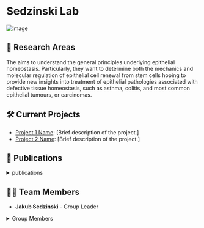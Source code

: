 
# Sedzinski Lab
![image](https://github.com/Sedzinski-Lab/.github/blob/main/GitHub_image.png)

## 🔬 Research Areas
The aims to understand the general principles underlying epithelial homeostasis. Particularly, they want to determine both the mechanics and molecular regulation of epithelial cell renewal from stem cells hoping to provide new insights into treatment of epithelial pathologies associated with defective tissue homeostasis, such as asthma, colitis, and most common epithelial tumours, or carcinomas.

## 🛠️ Current Projects
- [Project 1 Name](link-to-project): [Brief description of the project.]
- [Project 2 Name](link-to-project): [Brief description of the project.]

## 📄 Publications
<details>
  <summary> publications </summary>
</details>

## 🧑‍🔬 Team Members
- **Jakub Sedzinski** - Group Leader
<details>
<summary> Group Members </summary>
- **Alexandra Maria Bussek-Sedzinski** - Academic Research Staff
- **Raghavan Thiagarajan** - Assistant Professor
- **Lieke Stockmann** - Postdoc
- **Martin Proks** - Postdoc
- **Athanasios Pasias** - PhD Fellow
- **Mari Johanna Katariina Tolonen** - PhD Fellow
- **Larissa Alina Thurner** - PhD Fellow
- **Ziwei Xu** - PhD Fellow
- **Ana Bustos Muñoz** - Research Assistant
- **Frederik Seholt Bartholin** - Research Assistant
- **Nicola Garlet** - Research Assistant
- **Niels Alvaro Menezes** - External
- **Weronika Anna Weglewska** - External
</details>
